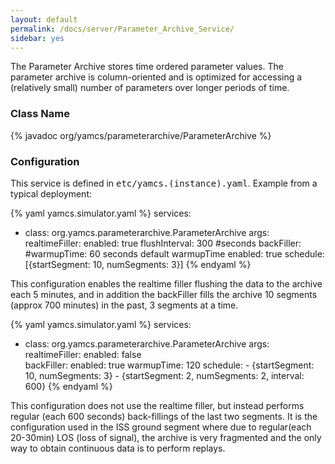 ```yaml
---
layout: default
permalink: /docs/server/Parameter_Archive_Service/
sidebar: yes
---
```

The Parameter Archive stores time ordered parameter values. The parameter archive is column-oriented and is optimized for accessing a (relatively small) number of parameters over longer periods of time.

### Class Name
{% javadoc org/yamcs/parameterarchive/ParameterArchive %}

### Configuration

This service is defined in <tt>etc/yamcs.(instance).yaml</tt>. Example from a typical deployment:

{% yaml yamcs.simulator.yaml %}
services:
  - class: org.yamcs.parameterarchive.ParameterArchive
    args: 
      realtimeFiller:
        enabled: true
        flushInterval: 300 #seconds
      backFiller:
        #warmupTime: 60 seconds default warmupTime
        enabled: true
        schedule: [{startSegment: 10, numSegments: 3}]
{% endyaml %}

This configuration enables the realtime filler flushing the data to the archive each 5 minutes, and in addition the backFiller fills the archive 10 segments (approx 700 minutes) in the past, 3 segments at a time.

{% yaml yamcs.simulator.yaml %}
services:
  - class: org.yamcs.parameterarchive.ParameterArchive
    args:
      realtimeFiller:
        enabled: false              
      backFiller:
        enabled: true
        warmupTime: 120 
        schedule:
          - {startSegment: 10, numSegments: 3}
          - {startSegment: 2, numSegments: 2, interval: 600}
{% endyaml %}

This configuration does not use the realtime filler, but instead performs regular (each 600 seconds) back-fillings of the last two segments. It is the configuration used in the ISS ground segment where due to regular(each 20-30min) LOS (loss of signal), the archive is very fragmented and the only way to obtain continuous data is to perform replays.
